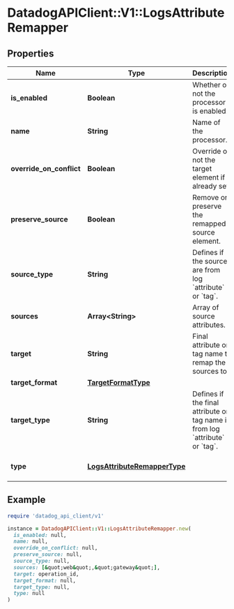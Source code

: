 # DatadogAPIClient::V1::LogsAttributeRemapper

## Properties

| Name | Type | Description | Notes |
| ---- | ---- | ----------- | ----- |
| **is_enabled** | **Boolean** | Whether or not the processor is enabled. | [optional][default to false] |
| **name** | **String** | Name of the processor. | [optional] |
| **override_on_conflict** | **Boolean** | Override or not the target element if already set, | [optional][default to false] |
| **preserve_source** | **Boolean** | Remove or preserve the remapped source element. | [optional][default to false] |
| **source_type** | **String** | Defines if the sources are from log &#x60;attribute&#x60; or &#x60;tag&#x60;. | [optional][default to &#39;attribute&#39;] |
| **sources** | **Array&lt;String&gt;** | Array of source attributes. |  |
| **target** | **String** | Final attribute or tag name to remap the sources to. |  |
| **target_format** | [**TargetFormatType**](TargetFormatType.md) |  | [optional] |
| **target_type** | **String** | Defines if the final attribute or tag name is from log &#x60;attribute&#x60; or &#x60;tag&#x60;. | [optional][default to &#39;attribute&#39;] |
| **type** | [**LogsAttributeRemapperType**](LogsAttributeRemapperType.md) |  | [default to &#39;attribute-remapper&#39;] |

## Example

```ruby
require 'datadog_api_client/v1'

instance = DatadogAPIClient::V1::LogsAttributeRemapper.new(
  is_enabled: null,
  name: null,
  override_on_conflict: null,
  preserve_source: null,
  source_type: null,
  sources: [&quot;web&quot;,&quot;gateway&quot;],
  target: operation_id,
  target_format: null,
  target_type: null,
  type: null
)
```

